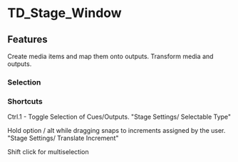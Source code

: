 # TD_Stage_Window

## Features

Create media items and map them onto outputs.
Transform media and outputs.

### Selection


### Shortcuts

Ctrl.1 - Toggle Selection of Cues/Outputs. "Stage Settings/ Selectable Type"

Hold option / alt while dragging snaps to increments assigned by the user. "Stage Settings/ Translate Increment"

Shift click for multiselection 
